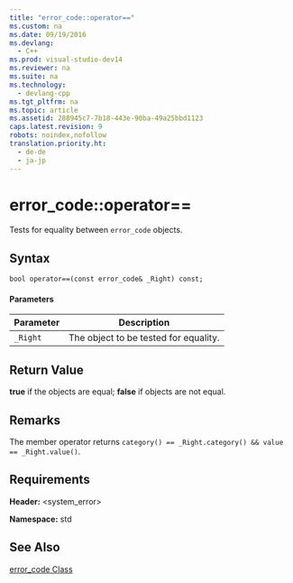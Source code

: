 ```yaml
---
title: "error_code::operator=="
ms.custom: na
ms.date: 09/19/2016
ms.devlang: 
  - C++
ms.prod: visual-studio-dev14
ms.reviewer: na
ms.suite: na
ms.technology: 
  - devlang-cpp
ms.tgt_pltfrm: na
ms.topic: article
ms.assetid: 288945c7-7b18-443e-90ba-49a25bbd1123
caps.latest.revision: 9
robots: noindex,nofollow
translation.priority.ht: 
  - de-de
  - ja-jp
---
```

# error_code::operator==
Tests for equality between `error_code` objects.  
  
## Syntax  
  
```  
bool operator==(const error_code& _Right) const;  
```  
  
#### Parameters  
  
|Parameter|Description|  
|---------------|-----------------|  
|`_Right`|The object to be tested for equality.|  
  
## Return Value  
 **true** if the objects are equal; **false** if objects are not equal.  
  
## Remarks  
 The member operator returns `category() == _Right.category() && value == _Right.value()`.  
  
## Requirements  
 **Header:** <system_error>  
  
 **Namespace:** std  
  
## See Also  
 [error_code Class](../vs140/error_code-Class.md)
